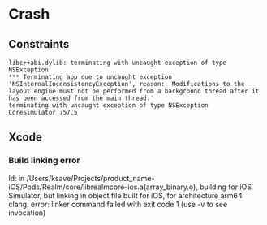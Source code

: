 # Crash


## Constraints

```log
libc++abi.dylib: terminating with uncaught exception of type NSException
*** Terminating app due to uncaught exception 'NSInternalInconsistencyException', reason: 'Modifications to the layout engine must not be performed from a background thread after it has been accessed from the main thread.'
terminating with uncaught exception of type NSException
CoreSimulator 757.5
```



## Xcode

### Build linking error
ld: in /Users/ksave/Projects/product_name-iOS/Pods/Realm/core/librealmcore-ios.a(array_binary.o), building for iOS Simulator, but linking in object file built for iOS, for architecture arm64
clang: error: linker command failed with exit code 1 (use -v to see invocation)